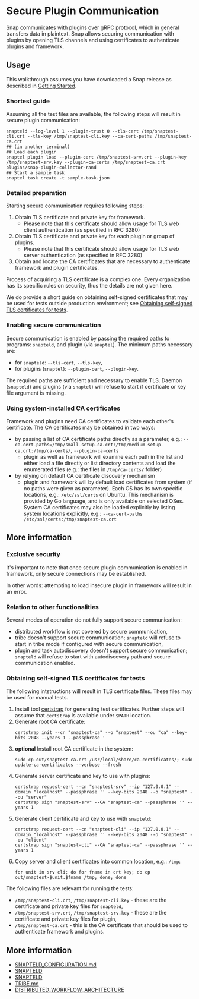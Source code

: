 <!--
http://www.apache.org/licenses/LICENSE-2.0.txt


Copyright 2017 Intel Corporation

Licensed under the Apache License, Version 2.0 (the "License");
you may not use this file except in compliance with the License.
You may obtain a copy of the License at

    http://www.apache.org/licenses/LICENSE-2.0

Unless required by applicable law or agreed to in writing, software
distributed under the License is distributed on an "AS IS" BASIS,
WITHOUT WARRANTIES OR CONDITIONS OF ANY KIND, either express or implied.
See the License for the specific language governing permissions and
limitations under the License.
-->

# Secure Plugin Communication

Snap communicates with plugins over gRPC protocol, which in general transfers data in plaintext.
Snap allows securing communication with plugins by opening TLS channels and using certificates to authenticate plugins and framework.

## Usage 

This walkthrough assumes you have downloaded a Snap release as described in [Getting Started](../README.md#getting-started).

### Shortest guide

Assuming all the test files are available, the following steps will result in secure plugin communication:

```
snapteld --log-level 1 --plugin-trust 0 --tls-cert /tmp/snaptest-cli.crt --tls-key /tmp/snaptest-cli.key --ca-cert-paths /tmp/snaptest-ca.crt
## (in another terminal)
## Load each plugin
snaptel plugin load --plugin-cert /tmp/snaptest-srv.crt --plugin-key /tmp/snaptest-srv.key --plugin-ca-certs /tmp/snaptest-ca.crt plugins/snap-plugin-collector-rand
## Start a sample task
snaptel task create -t sample-task.json
```

### Detailed preparation

Starting secure communication requires following steps:
1. Obtain TLS certificate and private key for framework.
    * Please note that this certificate should allow usage for TLS web client authentication (as specified in RFC 3280)
1. Obtain TLS certificate and private key for each plugin or group of plugins.
    * Please note that this certificate should allow usage for TLS web server authentication (as specified in RFC 3280)
1. Obtain and locate the CA certificates that are necessary to authenticate framework and plugin certificates.

Process of acquiring a TLS certificate is a complex one. Every organization has its specific rules on security, thus the details are not given here.

We do provide a short guide on obtaining self-signed certificates that may be used for tests outside production environment; see [Obtaining self-signed TLS certificates for tests](#obtaining-self-signed-tls-certificates-for-tests).

### Enabling secure communication

Secure communication is enabled by passing the required paths to programs: `snapteld`, and plugin (via `snaptel`). The minimum paths necessary are:
* for `snapteld`: `--tls-cert`, `--tls-key`,
* for plugins (`snaptel`): `--plugin-cert`, `--plugin-key`.

The required paths are sufficient and necessary to enable TLS. Daemon (`snapteld`) and plugins (via `snaptel`) will refuse to start if certificate or key file argument is missing.

### Using system-installed CA certificates

Framework and plugins need CA certificates to validate each other's certificate. The CA certificates may be obtained in two ways:
* by passing a list of CA certificate paths directly as a parameter, e.g.: `--ca-cert-paths=/tmp/small-setup-ca.crt:/tmp/medium-setup-ca.crt:/tmp/ca-certs/`, `--plugin-ca-certs`
    * plugin as well as framework will examine each path in the list and either load a file directly or list directory contents and load the enumerated files (e.g.: the files in `/tmp/ca-certs/` folder) 
* by relying on default CA certificate discovery mechanism
    * plugin and framework will by default load certificates from system (if no paths were given as parameter). Each OS has its own specific locations, e.g.: `/etc/ssl/certs` on Ubuntu. This mechanism is provided by Go language, and is only available on selected OSes.     
    System CA certificates may also be loaded explicitly by listing system locations explicitly, e.g.: `--ca-cert-paths /etc/ssl/certs:/tmp/snaptest-ca.crt`

## More information

### Exclusive security

It's important to note that once secure plugin communication is enabled in framework, only secure connections may be established. 

In other words: attempting to load insecure plugin in framework will result in an error. 

### Relation to other functionalities

Several modes of operation do not fully support secure communication:
* distributed workflow is not covered by secure communication,
* tribe doesn't support secure communication; `snapteld` will refuse to start in tribe mode if configured with secure communication,
* plugin and task autodiscovery doesn't support secure communication; `snapteld` will refuse to start with autodiscovery path and secure communication enabled.

### Obtaining self-signed TLS certificates for tests

The following intstructions will result in TLS certificate files. These files may be used for manual tests.
1. Install tool [certstrap](https://github.com/square/certstrap) for generating test certificates. Further steps will assume that `certstrap` is available under `$PATH` location.
1. Generate root CA certificate:
    ```
    certstrap init --cn "snaptest-ca" --o "snaptest" --ou "ca" --key-bits 2048 --years 1 --passphrase '
    ```
1. **optional** Install root CA certificate in the system:
    ```
    sudo cp out/snaptest-ca.crt /usr/local/share/ca-certificates/; sudo update-ca-certificates --verbose --fresh
    ``` 
1. Generate server certificate and key to use with plugins:
    ```
    certstrap request-cert --cn "snaptest-srv" --ip "127.0.0.1" --domain "localhost" --passphrase '' --key-bits 2048 --o "snaptest" --ou "server"
    certstrap sign "snaptest-srv" --CA "snaptest-ca" --passphrase '' --years 1
    ```
1. Generate client certificate and key to use with `snapteld`:
    ```
    certstrap request-cert --cn "snaptest-cli" --ip "127.0.0.1" --domain "localhost" --passphrase '' --key-bits 2048 --o "snaptest" --ou "client"
    certstrap sign "snaptest-cli" --CA "snaptest-ca" --passphrase '' --years 1
    ```
1. Copy server and client certificates into common location, e.g.: `/tmp`:
    ```
    for unit in srv cli; do for fname in crt key; do cp out/snaptest-$unit.$fname /tmp; done; done
    ```
The following files are relevant for running the tests:
* `/tmp/snaptest-cli.crt`, `/tmp/snaptest-cli.key` - these are the certificate and private key files for `snapteld`,
* `/tmp/snaptest-srv.crt`, `/tmp/snaptest-srv.key` - these are the certificate and private key files for plugin,
* `/tmp/snaptest-ca.crt` - this is the CA certificate that should be used to authenticate framework and plugins.

## More information

* [SNAPTELD_CONFIGURATION.md](SNAPTELD_CONFIGURATION.md)
* [SNAPTELD](SNAPTELD.md)
* [SNAPTELD](SNAPTELD.md)
* [TRIBE.md](TRIBE.md)
* [DISTRIBUTED_WORKFLOW_ARCHITECTURE](DISTRIBUTED_WORKFLOW_ARCHITECTURE.md)

